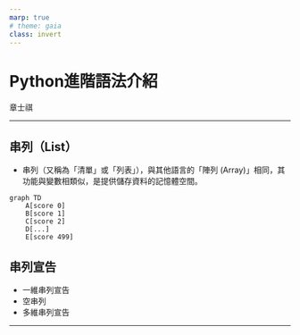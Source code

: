 ```yaml
---
marp: true
# theme: gaia
class: invert
---
```


# Python進階語法介紹

章士祺

---

## 串列（List）

- 串列（又稱為「清單」或「列表」），與其他語言的「陣列 (Array)」相同，其功能與變數相類似，是提供儲存資料的記憶體空間。

```mermaid
graph TD
    A[score 0]
    B[score 1]
    C[score 2]
    D[...]
    E[score 499]
```

## 串列宣告

- 一維串列宣告
- 空串列
- 多維串列宣告

---
